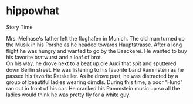 # hippowhat
Story Time

Mrs. Melhase's father left the flughafen in Munich. 
The old man turned up the Musik in his Porshe as he headed towards Hauptstrasse.
After a long flight he was hungry and wanted to go by the Baeckerei.
He wanted to buy his favorite bratwurst and a loaf of brot.  
On his way, he drove next to a beat up ole Audi that spit and sputtered down Berlin street.
He was listening to his favorite band Rammstein as he passed his favorite Ratskeller.
As he drove past, he was distracted by a group of beautiful ladies wearing dirndls.
During this time, a poor "Hund" ran out in front of his car. 
He cranked his Rammstein music up so all the ladies would think he was pretty fly for a white guy.

